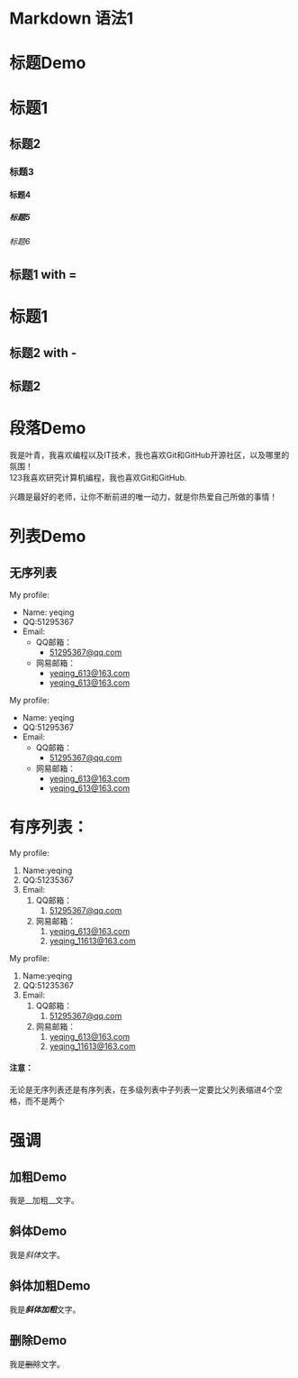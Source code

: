 # Markdown 语法1

# 标题Demo
# 标题1
## 标题2
### 标题3
#### 标题4
##### 标题5
###### 标题6


## 标题1 with =
标题1
===

## 标题2 with -
标题2
---



# 段落Demo

我是叶青，我喜欢编程以及IT技术，我也喜欢Git和GitHub开源社区，以及哪里的氛围！  
123我喜欢研究计算机编程，我也喜欢Git和GitHub.

兴趣是最好的老师，让你不断前进的唯一动力，就是你热爱自己所做的事情！

# 列表Demo

## 无序列表
My profile:
- Name: yeqing
- QQ:51295367
- Email:
    - QQ邮箱：
        - 51295367@qq.com
    - 网易邮箱：
	    - yeqing_613@163.com
        - yeqing_613@163.com

My profile:
* Name: yeqing
* QQ:51295367
* Email:
    * QQ邮箱：
        * 51295367@qq.com
    * 网易邮箱：
	    * yeqing_613@163.com
        * yeqing_613@163.com 

# 有序列表：

My profile:
1. Name:yeqing
2. QQ:51235367
3. Email:  
    1. QQ邮箱：  
        1. 51295367@qq.com  
    2. 网易邮箱：  
        1. yeqing_613@163.com  
	    2. yeqing_11613@163.com

My profile:
1. Name:yeqing
3. QQ:51235367
2. Email:
    1. QQ邮箱：
        1. 51295367@qq.com
    2. 网易邮箱：
        1. yeqing_613@163.com  
	    2. yeqing_11613@163.com

#### 注意：  
无论是无序列表还是有序列表，在多级列表中子列表一定要比父列表缩进4个空格，而不是两个

# 强调

## 加粗Demo

我是__加粗__文字。

## 斜体Demo

我是*斜体*文字。

## 斜体加粗Demo

我是***斜体加粗***文字。

## 删除Demo

我是~~删除~~文字。
